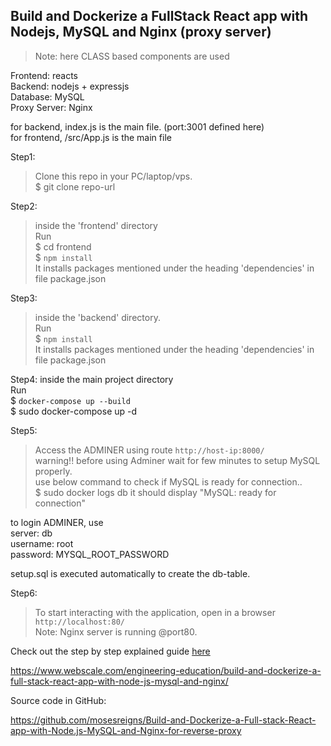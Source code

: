 ## Build and Dockerize a FullStack React app with Nodejs, MySQL and Nginx (proxy server)


> Note: here CLASS based components are used


Frontend: reacts     
Backend: nodejs + expressjs    
Database: MySQL    
Proxy Server: Nginx      
    
for backend, index.js is the main file. (port:3001 defined here)   
for frontend, /src/App.js is the main file    
     
Step1:
> Clone this repo in your PC/laptop/vps.   
$ git clone repo-url

Step2:
> inside the 'frontend' directory    
Run   
$ cd frontend   
$ `npm install`   
It installs packages mentioned under the heading 'dependencies' in file package.json

Step3:
> inside the 'backend' directory.  
Run   
$ `npm install`   
It installs packages mentioned under the heading 'dependencies' in file package.json

Step4:
inside the main project directory  
Run   
$ `docker-compose up --build`   
$ sudo docker-compose up -d

Step5:
> Access the ADMINER using route    `http://host-ip:8000/`   
> warning!! before using Adminer wait for few minutes to setup MySQL properly.        
> use below command to check if MySQL is ready for connection..    
> $ sudo docker logs db
> it should display "MySQL: ready for connection"  


to login ADMINER, use    
server: db   
username: root   
password: MYSQL_ROOT_PASSWORD    

setup.sql is executed automatically to create the db-table.      
        
      
Step6:
> To start interacting with the application, open in a browser     
`http://localhost:80/`    
Note: Nginx server is running @port80.

Check out the step by step explained guide [here](https://www.webscale.com/engineering-education/build-and-dockerize-a-full-stack-react-app-with-nodejs-and-nginx/)


https://www.webscale.com/engineering-education/build-and-dockerize-a-full-stack-react-app-with-node-js-mysql-and-nginx/

Source code in GitHub:

https://github.com/mosesreigns/Build-and-Dockerize-a-Full-stack-React-app-with-Node.js-MySQL-and-Nginx-for-reverse-proxy


